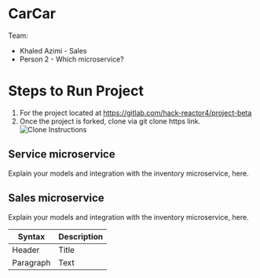 # **CarCar**



Team:

* Khaled Azimi - Sales
* Person 2 - Which microservice?

# **Steps to Run Project**

1. For the project located at https://gitlab.com/hack-reactor4/project-beta
2. Once the project is forked, clone via git clone https link.
    ![Clone Instructions](gitclone.jpeg)


## Service microservice

Explain your models and integration with the inventory
microservice, here.

## Sales microservice

Explain your models and integration with the inventory
microservice, here.


| Syntax | Description |
| ----------- | ----------- |
| Header | Title |
| Paragraph | Text |
